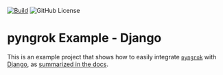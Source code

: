 [![Build](https://img.shields.io/github/actions/workflow/status/alexdlaird/pyngrok-example-django/build.yml)](https://github.com/alexdlaird/pyngrok-example-django/actions/workflows/build.yml)
![GitHub License](https://img.shields.io/github/license/alexdlaird/pyngrok-example-django)

# pyngrok Example - Django

This is an example project that shows how to easily integrate [`pyngrok`](https://github.com/alexdlaird/pyngrok)
with [Django](https://docs.djangoproject.com/en/), as [summarized in the docs](https://pyngrok.readthedocs.io/en/latest/integrations.html#django).